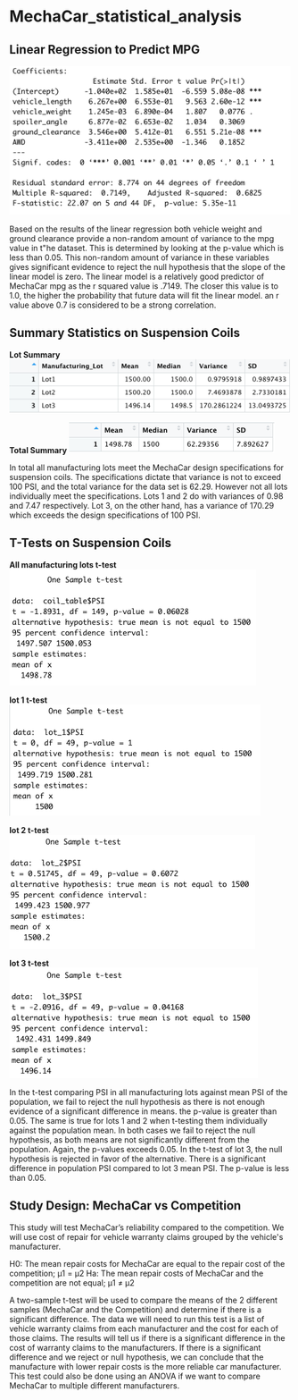 # MechaCar_statistical_analysis

## Linear Regression to Predict MPG

![linear regression](images/linear_regression.png)

Based on the results of the linear regression both vehicle weight and ground clearance provide a non-random amount of variance to the mpg value in t"he dataset. This is determined by looking at the p-value which is less than 0.05. 
This non-random amount of variance in these variables gives significant evidence to reject the null hypothesis that the slope of the linear model is zero.
The linear model is a relatively good predictor of MechaCar mpg as the r squared value is .7149. The closer this value is to 1.0, the higher the probability that future data will fit the linear model. an r value above 0.7 is considered to be a strong correlation. 

## Summary Statistics on Suspension Coils

**Lot Summary**
![lot summary](images/lot_summary.png)

**Total Summary**
![total summary](images/total_summary.png)

In total all manufacturing lots meet the MechaCar design specifications for suspension coils. The specifications dictate that variance is not to exceed 100 PSI, and the total variance for the data set is 62.29. However not all lots individually meet the specifications. Lots 1 and 2 do with variances of 0.98 and 7.47 respectively. Lot 3, on the other hand, has a variance of 170.29 which exceeds the design specifications of 100 PSI. 

## T-Tests on Suspension Coils

**All manufacturing lots t-test**
![all t-test](images/ttest_all.png)

**lot 1 t-test**
![lot1 t-test](images/lot1.png)

**lot 2 t-test**
![lot2 t-test](images/lot2.png)

**lot 3 t-test** 
![lot3 t-test](images/lot3.png)

In the t-test comparing PSI in all manufacturing lots against mean PSI of the population, we fail to reject the null hypothesis as there is not enough evidence of a significant difference in means. the p-value is greater than 0.05. The same is true for lots 1 and 2 when t-testing them individually against the population mean. In both cases we fail to reject the null hypothesis, as both means are not significantly different from the population. Again, the p-values exceeds 0.05. In the t-test of lot 3, the null hypothesis is rejected in favor of the alternative. There is a significant difference in population PSI compared to lot 3 mean PSI. The p-value is less than 0.05. 

## Study Design: MechaCar vs Competition
This study will test MechaCar’s reliability compared to the competition. We will use cost of repair for vehicle warranty claims grouped by the vehicle's manufacturer. 

H0: The mean repair costs for MechaCar are equal to the repair cost of the competition; µ1 = µ2
Ha: The mean repair costs of MechaCar and the competition are not equal; µ1 ≠ µ2

A two-sample t-test will be used to compare the means of the 2 different samples (MechaCar and the Competition) and determine if there is a significant difference. The data we will need to run this test is a list of vehicle warranty claims from each manufacturer and the cost for each of those claims. The results will tell us if there is a significant difference in the cost of warranty claims to the manufacturers. If there is a significant difference and we reject or null hypothesis, we can conclude that the manufacture with lower repair costs is the more reliable car manufacturer.
This test could also be done using an ANOVA if we want to compare MechaCar to multiple different manufacturers. 

